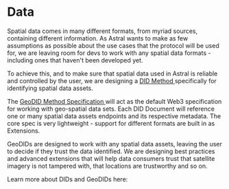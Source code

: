 # Data

Spatial data comes in many different formats, from myriad sources, containing different information. As Astral wants to make as few assumptions as possible about the use cases that the protocol will be used for, we are leaving room for devs to work with any spatial data formats - including ones that haven't been developed yet.

To achieve this, and to make sure that spatial data used in Astral is reliable and controlled by the user, we are designing a [DID Method ](https://w3c.github.io/did-core)specifically for identifying spatial data assets. 

The [GeoDID Method Specification ](../../geodids/geodid-core-specification/)will act as the default Web3 specification for working with geo-spatial data sets. Each DID Document will reference one or many spatial data assets endpoints and its respective metadata.  The core spec is very lightweight - support for different formats are built in as Extensions. 

GeoDIDs are designed to work with any spatial data assets, leaving the user to decide if they trust the data identified. We are designing best practices and advanced extensions that will help data consumers trust that satellite imagery is not tampered with, that locations are trustworthy and so on. 

Learn more about DIDs and GeoDIDs here:



